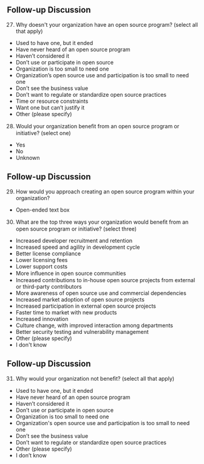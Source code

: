 ## Follow-up Discussion

27. Why doesn't your organization have an open source program? (select all that apply)
* Used to have one, but it ended
* Have never heard of an open source program
* Haven’t considered it
* Don’t use or participate in open source
* Organization is too small to need one
* Organization’s open source use and participation is too small to need one
* Don’t see the business value
* Don’t want to regulate or standardize open source practices
* Time or resource constraints
* Want one but can’t justify it
* Other (please specify)

28. Would your organization beneﬁt from an open source program or initiative? (select one)
* Yes
* No
* Unknown 

## Follow-up Discussion

29. How would you approach creating an open source program within your organization?
* Open-ended text box

30. What are the top three ways your organization would beneﬁt from an open source program or initiative? (select three)
* Increased developer recruitment and retention
* Increased speed and agility in development cycle
* Better license compliance
* Lower licensing fees
* Lower support costs
* More inﬂuence in open source communities
* Increased contributions to in-house open source projects from external or third-party contributors
* More awareness of open source use and commercial dependencies
* Increased market adoption of open source projects
* Increased participation in external open source projects
* Faster time to market with new products
* Increased innovation
* Culture change, with improved interaction among departments
* Better security testing and vulnerability management
* Other (please specify)
* I don't know
 
## Follow-up Discussion

31. Why would your organization not beneﬁt? (select all that apply)
* Used to have one, but it ended
* Have never heard of an open source program
* Haven’t considered it
* Don’t use or participate in open source
* Organization is too small to need one
* Organization's open source use and participation is too small to need one
* Don’t see the business value
* Don’t want to regulate or standardize open source practices
* Other (please specify)
* I don’t know

